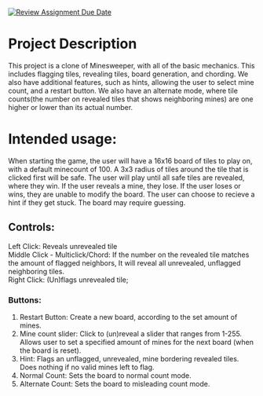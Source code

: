 [![Review Assignment Due Date](https://classroom.github.com/assets/deadline-readme-button-22041afd0340ce965d47ae6ef1cefeee28c7c493a6346c4f15d667ab976d596c.svg)](https://classroom.github.com/a/YxXKqIeT)
# Project Description

This project is a clone of Minesweeper, with all of the basic mechanics. This includes flagging tiles, revealing tiles, board generation, and chording. We also have additional features, such as hints, allowing the user to select mine count, and a restart button. We also have an alternate mode, where tile counts(the number on revealed tiles that shows neighboring mines) are one higher or lower than its actual number.

# Intended usage:

When starting the game, the user will have a 16x16 board of tiles to play on, with a default minecount of 100.
A 3x3 radius of tiles around the tile that is clicked first will be safe.
The user will play until all safe tiles are revealed, where they win.
If the user reveals a mine, they lose.
If the user loses or wins, they are unable to modify the board.
The user can choose to recieve a hint if they get stuck. The board may require guessing.

## Controls:  

Left Click: Reveals unrevealed tile  
Middle Click - Multiclick/Chord: If the number on the revealed tile matches the amount of flagged neighbors, It will reveal all unrevealed, unflagged neighboring tiles.   
Right Click: (Un)flags unrevealed tile;  

### Buttons: 
1. Restart Button: Create a new board, according to the set amount of mines.
2. Mine count slider: Click to (un)reveal a slider that ranges from 1-255. Allows user to set a specified amount of mines for the next board (when the board is reset). 
3. Hint: Flags an unflagged, unrevealed, mine bordering revealed tiles. Does nothing if no valid mines left to flag. 
4. Normal Count: Sets the board to normal count mode.
5. Alternate Count: Sets the board to misleading count mode.